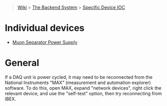 > [Wiki](Home) > [The Backend System](The-Backend-System) > [Specific Device IOC](Specific-Device-IOC)

# Individual devices

- [Muon Separator Power Supply](muon-separator-psu)

# General

If a DAQ unit is power cycled, it may need to be reconnected from the National Instruments "MAX" (measurement and automation explorer) software. To do this, open MAX, expand "network devices", right click the relevant device, and use the "self-test" option, then try reconnecting from IBEX.